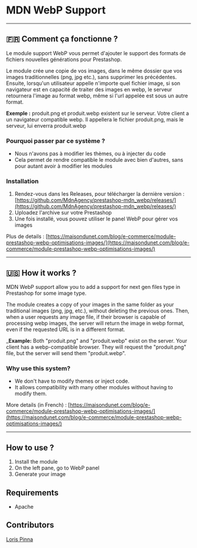 # MDN WebP Support

------------------------------------

## 🇫🇷 Comment ça fonctionne ? 
Le module support WebP vous permet d'ajouter le support des formats de fichiers nouvelles générations pour Prestashop.

Le module crée une copie de vos images, dans le même dossier que vos images traditionnelles (png, jpg etc.), sans supprimer les précédentes. Ensuite, lorsqu'un utilisateur appelle n'importe quel fichier image, si son navigateur est en capacité de traiter des images en webp, le serveur retournera l'image au format webp, même si l'url appelée est sous un autre format.

__Exemple :__
produit.png et produit.webp existent sur le serveur. Votre client a un navigateur compatible webp. Il appellera le fichier produit.png, mais le serveur, lui enverra produit.webp

### Pourquoi passer par ce système  ?
- Nous n'avons pas à modifier les thèmes, ou à injecter du code
- Cela permet de rendre compatible le module avec bien d'autres, sans pour autant avoir à modifier les modules


### Installation
1. Rendez-vous dans les Releases, pour télécharger la dernière version : [https://github.com/MdnAgency/prestashop-mdn_webp/releases/](https://github.com/MdnAgency/prestashop-mdn_webp/releases/)
2. Uploadez l'archive sur votre Prestashop
3. Une fois installé, vous pouvez utiliser le panel WebP pour gérer vos images

 
Plus de details : [https://maisondunet.com/blog/e-commerce/module-prestashop-webp-optimisations-images/](https://maisondunet.com/blog/e-commerce/module-prestashop-webp-optimisations-images/)

------------------------------------

## 🇺🇸 How it works ? 
MDN WebP support allow you to add a support for next gen files type in Prestashop for some image type.
 
The module creates a copy of your images in the same folder as your traditional images (png, jpg, etc.), without deleting the previous ones. Then, when a user requests any image file, if their browser is capable of processing webp images, the server will return the image in webp format, even if the requested URL is in a different format.

___Example:__
Both "produit.png" and "produit.webp" exist on the server. Your client has a webp-compatible browser. They will request the "produit.png" file, but the server will send them "produit.webp".

### Why use this system?
- We don't have to modify themes or inject code.
- It allows compatibility with many other modules without having to modify them.

  
More details (in French) : [https://maisondunet.com/blog/e-commerce/module-prestashop-webp-optimisations-images/](https://maisondunet.com/blog/e-commerce/module-prestashop-webp-optimisations-images/)

------------------------------------


## How to use ?

1. Install the module
2. On the left pane, go to WebP panel
3. Generate your image

## Requirements
- Apache
  

## Contributors
[Loris Pinna](https://github.com/DevLoris)
